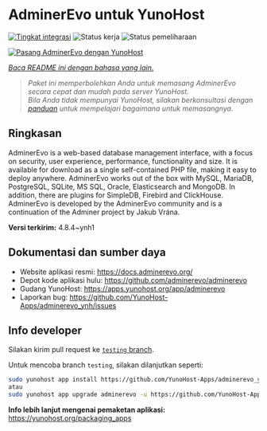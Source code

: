 <!--
N.B.: README ini dibuat secara otomatis oleh <https://github.com/YunoHost/apps/tree/master/tools/readme_generator>
Ini TIDAK boleh diedit dengan tangan.
-->

# AdminerEvo untuk YunoHost

[![Tingkat integrasi](https://dash.yunohost.org/integration/adminerevo.svg)](https://ci-apps.yunohost.org/ci/apps/adminerevo/) ![Status kerja](https://ci-apps.yunohost.org/ci/badges/adminerevo.status.svg) ![Status pemeliharaan](https://ci-apps.yunohost.org/ci/badges/adminerevo.maintain.svg)

[![Pasang AdminerEvo dengan YunoHost](https://install-app.yunohost.org/install-with-yunohost.svg)](https://install-app.yunohost.org/?app=adminerevo)

*[Baca README ini dengan bahasa yang lain.](./ALL_README.md)*

> *Paket ini memperbolehkan Anda untuk memasang AdminerEvo secara cepat dan mudah pada server YunoHost.*  
> *Bila Anda tidak mempunyai YunoHost, silakan berkonsultasi dengan [panduan](https://yunohost.org/install) untuk mempelajari bagaimana untuk memasangnya.*

## Ringkasan

AdminerEvo is a web-based database management interface, with a focus on security, user experience, performance, functionality and size. It is available for download as a single self-contained PHP file, making it easy to deploy anywhere. AdminerEvo works out of the box with MySQL, MariaDB, PostgreSQL, SQLite, MS SQL, Oracle, Elasticsearch and MongoDB. In addition, there are plugins for SimpleDB, Firebird and ClickHouse. AdminerEvo is developed by the AdminerEvo community and is a continuation of the Adminer project by Jakub Vrána.

**Versi terkirim:** 4.8.4~ynh1
## Dokumentasi dan sumber daya

- Website aplikasi resmi: <https://docs.adminerevo.org/>
- Depot kode aplikasi hulu: <https://github.com/adminerevo/adminerevo>
- Gudang YunoHost: <https://apps.yunohost.org/app/adminerevo>
- Laporkan bug: <https://github.com/YunoHost-Apps/adminerevo_ynh/issues>

## Info developer

Silakan kirim pull request ke [`testing` branch](https://github.com/YunoHost-Apps/adminerevo_ynh/tree/testing).

Untuk mencoba branch `testing`, silakan dilanjutkan seperti:

```bash
sudo yunohost app install https://github.com/YunoHost-Apps/adminerevo_ynh/tree/testing --debug
atau
sudo yunohost app upgrade adminerevo -u https://github.com/YunoHost-Apps/adminerevo_ynh/tree/testing --debug
```

**Info lebih lanjut mengenai pemaketan aplikasi:** <https://yunohost.org/packaging_apps>
